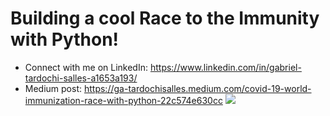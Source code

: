 # Building a cool Race to the Immunity with Python!
* Connect with me on LinkedIn: https://www.linkedin.com/in/gabriel-tardochi-salles-a1653a193/
* Medium post: https://ga-tardochisalles.medium.com/covid-19-world-immunization-race-with-python-22c574e630cc
![](https://github.com/ga-tardochisalles/covid-world-vaccination-progress/blob/main/out/immunization_race.gif?raw=true)
